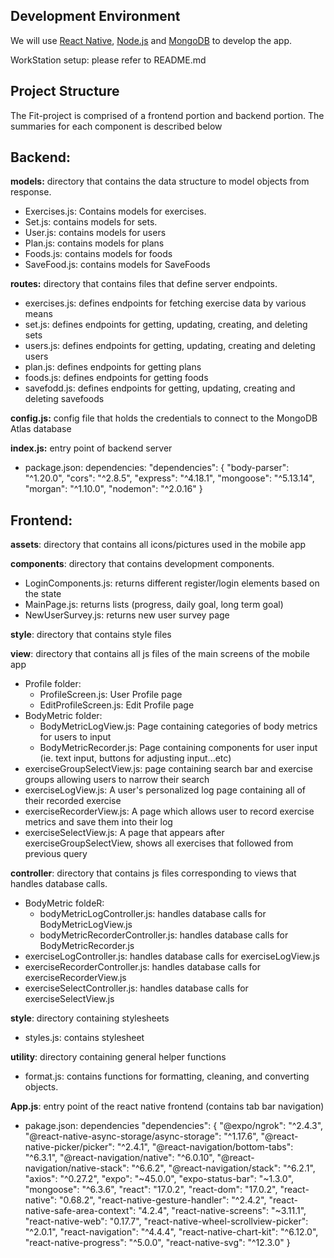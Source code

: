## Development Environment

We will use [React Native](https://reactnative.dev/), [Node.js](https://nodejs.org/en/) and [MongoDB](https://www.mongodb.com/) to develop the app.

WorkStation setup: please refer to README.md

## Project Structure

The Fit-project is comprised of a frontend portion and backend portion. The summaries for each component is described below

## Backend:
**models:** directory that contains the data structure to model objects from response.

* Exercises.js: Contains models for exercises.
* Set.js: contains models for sets.
* User.js: contains models for users
* Plan.js: contains models for plans
* Foods.js: contains models for foods
* SaveFood.js: contains models for SaveFoods

**routes:** directory that contains files that define server endpoints.

* exercises.js: defines endpoints for fetching exercise data by various means
* set.js: defines endpoints for getting, updating, creating, and deleting sets
* users.js: defines endpoints for getting, updating, creating and deleting users
* plan.js: defines endpoints for getting plans
* foods.js: defines endpoints for getting foods
* savefodd.js: defines endpoints for getting, updating, creating and deleting savefoods

**config.js:** config file that holds the credentials to connect to the MongoDB Atlas database

**index.js:** entry point of backend server

* package.json: dependencies: 
"dependencies": {
    "body-parser": "^1.20.0",
    "cors": "^2.8.5",
    "express": "^4.18.1",
    "mongoose": "^5.13.14",
    "morgan": "^1.10.0",
    "nodemon": "^2.0.16"
 }

## Frontend:
**assets**: directory that contains all icons/pictures used in the mobile app

**components**: directory that contains development components.

* LoginComponents.js: returns different register/login elements based on the state
* MainPage.js: returns lists (progress, daily goal, long term goal)
* NewUserSurvey.js: returns new user survey page

**style**: directory that contains style files

**view**: directory that contains all js files of the main screens of the mobile app

* Profile folder:
    * ProfileScreen.js: User Profile page
    * EditProfileScreen.js: Edit Profile page 
* BodyMetric folder:
    * BodyMetricLogView.js: Page containing categories of body metrics for users to input
    * BodyMetricRecorder.js: Page containing components for user input (ie. text input, buttons for adjusting input...etc)
* exerciseGroupSelectView.js: page containing search bar and exercise groups allowing users to narrow their search
* exerciseLogView.js: A user's personalized log page containing all of their recorded exercise
* exerciseRecorderView.js: A page which allows user to record exercise metrics and save them into their log
* exerciseSelectView.js: A page that appears after exerciseGroupSelectView, shows all exercises that followed from previous query

**controller**: directory that contains js files corresponding to views that handles database calls.

* BodyMetric foldeR:
    * bodyMetricLogController.js: handles database calls for BodyMetricLogView.js
    * bodyMetricRecorderController.js: handles database calls for BodyMetricRecorder.js
* exerciseLogController.js: handles database calls for exerciseLogView.js
* exerciseRecorderController.js: handles database calls for exerciseRecorderView.js
* exerciseSelectController.js: handles database calls for exerciseSelectView.js

**style**: directory containing stylesheets

* styles.js: contains stylesheet

**utility**: directory containing general helper functions

* format.js: contains functions for formatting, cleaning, and converting objects.

**App.js**: entry point of the react native frontend (contains tab bar navigation)

* pakage.json: dependencies
 "dependencies": {
    "@expo/ngrok": "^2.4.3",
    "@react-native-async-storage/async-storage": "^1.17.6",
    "@react-native-picker/picker": "^2.4.1",
    "@react-navigation/bottom-tabs": "^6.3.1",
    "@react-navigation/native": "^6.0.10",
    "@react-navigation/native-stack": "^6.6.2",
    "@react-navigation/stack": "^6.2.1",
    "axios": "^0.27.2",
    "expo": "~45.0.0",
    "expo-status-bar": "~1.3.0",
    "mongoose": "^6.3.6",
    "react": "17.0.2",
    "react-dom": "17.0.2",
    "react-native": "0.68.2",
    "react-native-gesture-handler": "^2.4.2",
    "react-native-safe-area-context": "4.2.4",
    "react-native-screens": "~3.11.1",
    "react-native-web": "0.17.7",
    "react-native-wheel-scrollview-picker": "^2.0.1",
    "react-navigation": "^4.4.4",
    "react-native-chart-kit": "^6.12.0",
    "react-native-progress": "^5.0.0",
    "react-native-svg": "^12.3.0"
 }
